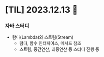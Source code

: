 # [TIL] 2023.12.13 📘

### 자바 스터디
  * 람다(Lambda)와 스트림(Stream)
     * 람다, 함수 인터페이스, 메서드 참조
     * 스트림, 중간연산, 최종연산 등 스터디 진행 중
